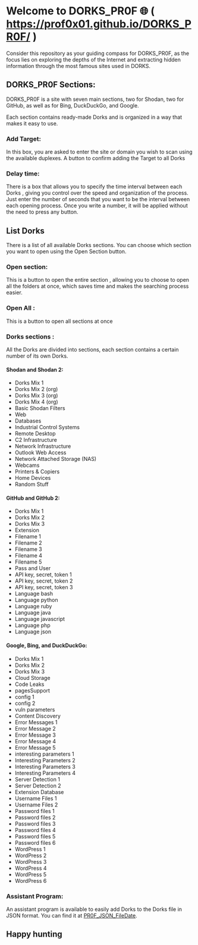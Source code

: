 # Welcome to DORKS_PR0F 🌐 ( https://prof0x01.github.io/DORKS_PR0F/ )

Consider this repository as your guiding compass for DORKS_PR0F, as the focus lies on exploring the depths of the Internet and extracting hidden information through the most famous sites used in DORKS.

## DORKS_PR0F Sections:

DORKS_PR0F is a site with seven main sections, two for Shodan, two for GitHub, as well as for Bing, DuckDuckGo, and Google.

Each section contains ready-made Dorks and is organized in a way that makes it easy to use.

### Add Target:

In this box, you are asked to enter the site or domain you wish to scan using the available duplexes. A button to confirm adding the Target to all Dorks

### Delay time:

There is a box that allows you to specify the time interval between each Dorks , giving you control over the speed and organization of the process. Just enter the number of seconds that you want to be the interval between each opening process. Once you write a number, it will be applied without the need to press any button.

## List Dorks

There is a list of all available Dorks sections. You can choose which section you want to open using the Open Section button.

### Open section:

This is a button to open the entire section , allowing you to choose to open all the folders at once, which saves time and makes the searching process easier.

### Open All :

This is a button to open all sections at once

### Dorks sections  :

All the Dorks are divided into sections, each section contains a certain number of its own Dorks.

#### Shodan and Shodan 2:

- Dorks Mix 1
- Dorks Mix 2 (org)
- Dorks Mix 3 (org)
- Dorks Mix 4 (org)
- Basic Shodan Filters
- Web
- Databases
- Industrial Control Systems
- Remote Desktop
- C2 Infrastructure
- Network Infrastructure
- Outlook Web Access
- Network Attached Storage (NAS)
- Webcams
- Printers & Copiers
- Home Devices
- Random Stuff

#### GitHub and GitHub 2:

- Dorks Mix 1
- Dorks Mix 2
- Dorks Mix 3
- Extension
- Filename 1
- Filename 2
- Filename 3
- Filename 4
- Filename 5
- Pass and User
- API key, secret, token 1
- API key, secret, token 2
- API key, secret, token 3
- Language bash
- Language python
- Language ruby
- Language java
- Language javascript
- Language php
- Language json

#### Google, Bing, and DuckDuckGo:

- Dorks Mix 1
- Dorks Mix 2
- Dorks Mix 3
- Cloud Storage
- Code Leaks
- pagesSupport
- config 1
- config 2
- vuln parameters
- Content Discovery
- Error Messages 1
- Error Message 2
- Error Message 3
- Error Message 4
- Error Message 5
- interesting parameters 1
- Interesting Parameters 2
- Interesting Parameters 3
- Interesting Parameters 4
- Server Detection 1
- Server Detection 2
- Extension Database
- Username Files 1
- Username Files 2
- Password files 1
- Password files 2
- Password files 3
- Password files 4
- Password files 5
- Password files 6
- WordPress 1
- WordPress 2
- WordPress 3
- WordPress 4
- WordPress 5
- WordPress 6

### Assistant Program:

An assistant program is available to easily add Dorks to the Dorks file in JSON format. You can find it at [PR0F_JSON_FileDate](https://github.com/PROF0X01/PR0F_JSON_FileDate).

## Happy hunting
